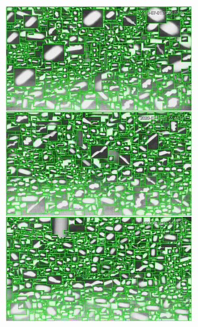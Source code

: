 ![20200701-222449-225454](in/20200701/20200701-222449-225454_0_.jpg)
![20200701-225459-232504](in/20200701/20200701-225459-232504_0_.jpg)
![20200701-232509-235514](in/20200701/20200701-232509-235514_0_.jpg)
